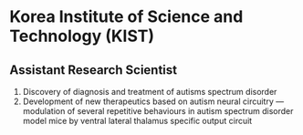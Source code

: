 # Korea Institute of Science and Technology (KIST)

## Assistant Research Scientist

1. Discovery of diagnosis and treatment of autisms spectrum disorder
2. Development of new therapeutics based on autism neural circuitry &#8212; modulation of several repetitive behaviours in autism spectrum disorder model mice by ventral lateral thalamus specific output circuit
